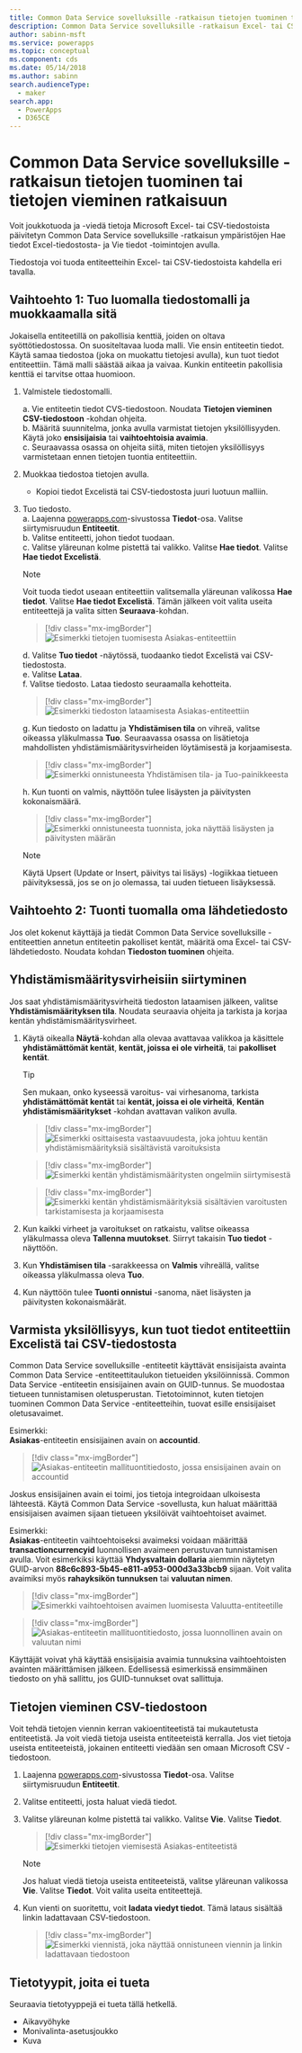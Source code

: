 ```yaml
---
title: Common Data Service sovelluksille -ratkaisun tietojen tuominen tai tietojen vieminen ratkaisuun
description: Common Data Service sovelluksille -ratkaisun Excel- tai CSV-tiedostojen tietojen joukkotuonti ja -vienti Hae tiedot Excelistä- ja Vie tiedot -toimintojen avulla
author: sabinn-msft
ms.service: powerapps
ms.topic: conceptual
ms.component: cds
ms.date: 05/14/2018
ms.author: sabinn
search.audienceType:
  - maker
search.app:
  - PowerApps
  - D365CE
---
```

# <a name="import-or-export-data-from-common-data-service-for-apps"></a>Common Data Service sovelluksille -ratkaisun tietojen tuominen tai tietojen vieminen ratkaisuun

Voit joukkotuoda ja -viedä tietoja Microsoft Excel- tai CSV-tiedostoista päivitetyn Common Data Service sovelluksille -ratkaisun ympäristöjen Hae tiedot Excel-tiedostosta- ja Vie tiedot -toimintojen avulla.

Tiedostoja voi tuoda entiteetteihin Excel- tai CSV-tiedostoista kahdella eri tavalla.

## <a name="option-1-import-by-creating-and-modifying-a-file-template"></a>Vaihtoehto 1: Tuo luomalla tiedostomalli ja muokkaamalla sitä

Jokaisella entiteetillä on pakollisia kenttiä, joiden on oltava syöttötiedostossa. On suositeltavaa luoda malli. Vie ensin entiteetin tiedot. Käytä samaa tiedostoa (joka on muokattu tietojesi avulla), kun tuot tiedot entiteettiin. Tämä malli säästää aikaa ja vaivaa. Kunkin entiteetin pakollisia kenttiä ei tarvitse ottaa huomioon.

1. Valmistele tiedostomalli.

    a. Vie entiteetin tiedot CVS-tiedostoon. Noudata **Tietojen vieminen CSV-tiedostoon** -kohdan ohjeita.  
    b. Määritä suunnitelma, jonka avulla varmistat tietojen yksilöllisyyden. Käytä joko **ensisijaisia** tai **vaihtoehtoisia avaimia**.  
    c. Seuraavassa osassa on ohjeita siitä, miten tietojen yksilöllisyys varmistetaan ennen tietojen tuontia entiteettiin. 

1. Muokkaa tiedostoa tietojen avulla.

    - Kopioi tiedot Excelistä tai CSV-tiedostosta juuri luotuun malliin.

1. Tuo tiedosto.  
    a. Laajenna [powerapps.com](https://web.powerapps.com/)-sivustossa **Tiedot**-osa. Valitse siirtymisruudun **Entiteetit**.  
    b. Valitse entiteetti, johon tiedot tuodaan.  
    c. Valitse yläreunan kolme pistettä tai valikko. Valitse **Hae tiedot**. Valitse **Hae tiedot Excelistä**.  

    > [!NOTE]
    > Voit tuoda tiedot useaan entiteettiin valitsemalla yläreunan valikossa **Hae tiedot**. Valitse **Hae tiedot Excelistä**. Tämän jälkeen voit valita useita entiteettejä ja valita sitten **Seuraava**-kohdan.

    > [!div class="mx-imgBorder"] 
    > ![Esimerkki tietojen tuomisesta **Asiakas**-entiteettiin](./media/data-platform-import-export/import-data-to-account.png)

    d. Valitse **Tuo tiedot** -näytössä, tuodaanko tiedot Excelistä vai CSV-tiedostosta.  
    e. Valitse **Lataa**.  
    f. Valitse tiedosto. Lataa tiedosto seuraamalla kehotteita.  

    > [!div class="mx-imgBorder"] 
    > ![Esimerkki tiedoston lataamisesta **Asiakas**-entiteettiin](./media/data-platform-import-export/upload-account.png)

    g. Kun tiedosto on ladattu ja **Yhdistämisen tila** on vihreä, valitse oikeassa yläkulmassa **Tuo**. Seuraavassa osassa on lisätietoja mahdollisten yhdistämismääritysvirheiden löytämisestä ja korjaamisesta.  

    > [!div class="mx-imgBorder"] 
    > ![Esimerkki onnistuneesta **Yhdistämisen tila**- ja **Tuo**-painikkeesta](./media/data-platform-import-export/success-map-imp.png)

    h. Kun tuonti on valmis, näyttöön tulee lisäysten ja päivitysten kokonaismäärä.  

    > [!div class="mx-imgBorder"] 
    > ![Esimerkki onnistuneesta tuonnista, joka näyttää lisäysten ja päivitysten määrän](./media/data-platform-import-export/success-imp-insert.png)

    > [!NOTE]
    > Käytä Upsert (Update or Insert, päivitys tai lisäys) -logiikkaa tietueen päivityksessä, jos se on jo olemassa, tai uuden tietueen lisäyksessä.

## <a name="option-2-import-by-bringing-your-own-source-file"></a>Vaihtoehto 2: Tuonti tuomalla oma lähdetiedosto

Jos olet kokenut käyttäjä ja tiedät Common Data Service sovelluksille -entiteettien annetun entiteetin pakolliset kentät, määritä oma Excel- tai CSV-lähdetiedosto. Noudata kohdan **Tiedoston tuominen** ohjeita.

## <a name="navigate-mapping-errors"></a>Yhdistämismääritysvirheisiin siirtyminen

Jos saat yhdistämismääritysvirheitä tiedoston lataamisen jälkeen, valitse **Yhdistämismäärityksen tila**. Noudata seuraavia ohjeita ja tarkista ja korjaa kentän yhdistämismääritysvirheet.

1. Käytä oikealla **Näytä**-kohdan alla olevaa avattavaa valikkoa ja käsittele **yhdistämättömät kentät**, **kentät, joissa ei ole virheitä**, tai **pakolliset kentät**.

    > [!TIP]
    > Sen mukaan, onko kyseessä varoitus- vai virhesanoma, tarkista **yhdistämättömät kentät** tai **kentät, joissa ei ole virheitä**, **Kentän yhdistämismääritykset** -kohdan avattavan valikon avulla.

    > [!div class="mx-imgBorder"] 
    > ![Esimerkki osittaisesta vastaavuudesta, joka johtuu kentän yhdistämismäärityksiä sisältävistä varoituksista](./media/data-platform-import-export/partial-match.png)

    > [!div class="mx-imgBorder"] 
    > ![Esimerkki kentän yhdistämismääritysten ongelmiin siirtymisestä](./media/data-platform-import-export/navigate-mappings.png)

    > [!div class="mx-imgBorder"] 
    > ![Esimerkki kentän yhdistämismäärityksiä sisältävien varoitusten tarkistamisesta ja korjaamisesta](./media/data-platform-import-export/inspect-warnings.png)

2. Kun kaikki virheet ja varoitukset on ratkaistu, valitse oikeassa yläkulmassa oleva **Tallenna muutokset**. Siirryt takaisin **Tuo tiedot** -näyttöön.
3. Kun **Yhdistämisen tila** -sarakkeessa on **Valmis** vihreällä, valitse oikeassa yläkulmassa oleva **Tuo**.
4. Kun näyttöön tulee **Tuonti onnistui** -sanoma, näet lisäysten ja päivitysten kokonaismäärät.

## <a name="ensure-uniqueness-when-you-import-data-into-an-entity-from-excel-or-csv"></a>Varmista yksilöllisyys, kun tuot tiedot entiteettiin Excelistä tai CSV-tiedostosta

Common Data Service sovelluksille -entiteetit käyttävät ensisijaista avainta Common Data Service -entiteettitaulukon tietueiden yksilöinnissä. Common Data Service -entiteetin ensisijainen avain on GUID-tunnus. Se muodostaa tietueen tunnistamisen oletusperustan. Tietotoiminnot, kuten tietojen tuominen Common Data Service -entiteetteihin, tuovat esille ensisijaiset oletusavaimet.

Esimerkki:  
**Asiakas**-entiteetin ensisijainen avain on **accountid**.

   > [!div class="mx-imgBorder"] 
   > ![**Asiakas**-entiteetin mallituontitiedosto, jossa ensisijainen avain on **accountid**](./media/data-platform-import-export/export-pk.png)

Joskus ensisijainen avain ei toimi, jos tietoja integroidaan ulkoisesta lähteestä. Käytä Common Data Service -sovellusta, kun haluat määrittää ensisijaisen avaimen sijaan tietueen yksilöivät vaihtoehtoiset avaimet.

Esimerkki:  
**Asiakas**-entiteetin vaihtoehtoiseksi avaimeksi voidaan määrittää **transactioncurrencyid** luonnollisen avaimeen perustuvan tunnistamisen avulla. Voit esimerkiksi käyttää **Yhdysvaltain dollaria** aiemmin näytetyn GUID-arvon **88c6c893-5b45-e811-a953-000d3a33bcb9** sijaan. Voit valita avaimiksi myös **rahayksikön tunnuksen** tai **valuutan nimen**.

   > [!div class="mx-imgBorder"] 
   > ![Esimerkki vaihtoehtoisen avaimen luomisesta **Valuutta**-entiteetille](./media/data-platform-import-export/create-ak.png)

   > [!div class="mx-imgBorder"] 
   > ![**Asiakas**-entiteetin mallituontitiedosto, jossa luonnollinen avain on **valuutan nimi**](./media/data-platform-import-export/export-nk.png)

Käyttäjät voivat yhä käyttää ensisijaisia avaimia tunnuksina vaihtoehtoisten avainten määrittämisen jälkeen. Edellisessä esimerkissä ensimmäinen tiedosto on yhä sallittu, jos GUID-tunnukset ovat sallittuja.

## <a name="export-data-to-csv"></a>Tietojen vieminen CSV-tiedostoon

Voit tehdä tietojen viennin kerran vakioentiteetistä tai mukautetusta entiteetistä. Ja voit viedä tietoja useista entiteeteistä kerralla. Jos viet tietoja useista entiteeteistä, jokainen entiteetti viedään sen omaan Microsoft CSV -tiedostoon.

1. Laajenna [powerapps.com](https://web.powerapps.com/)-sivustossa **Tiedot**-osa. Valitse siirtymisruudun **Entiteetit**.
1. Valitse entiteetti, josta haluat viedä tiedot.
1. Valitse yläreunan kolme pistettä tai valikko. Valitse **Vie**. Valitse **Tiedot**.

    > [!div class="mx-imgBorder"] 
    > ![Esimerkki tietojen viemisestä **Asiakas**-entiteetistä](./media/data-platform-import-export/export-account.png)

    > [!NOTE]
    > Jos haluat viedä tietoja useista entiteeteistä, valitse yläreunan valikossa **Vie**. Valitse **Tiedot**. Voit valita useita entiteettejä.

1. Kun vienti on suoritettu, voit **ladata viedyt tiedot**. Tämä lataus sisältää linkin ladattavaan CSV-tiedostoon.

    > [!div class="mx-imgBorder"] 
    > ![Esimerkki viennistä, joka näyttää onnistuneen viennin ja linkin ladattavaan tiedostoon](./media/data-platform-import-export/export-success.png)

## <a name="unsupported-data-types"></a>Tietotyypit, joita ei tueta

Seuraavia tietotyyppejä ei tueta tällä hetkellä.

- Aikavyöhyke
- Monivalinta-asetusjoukko
- Kuva
